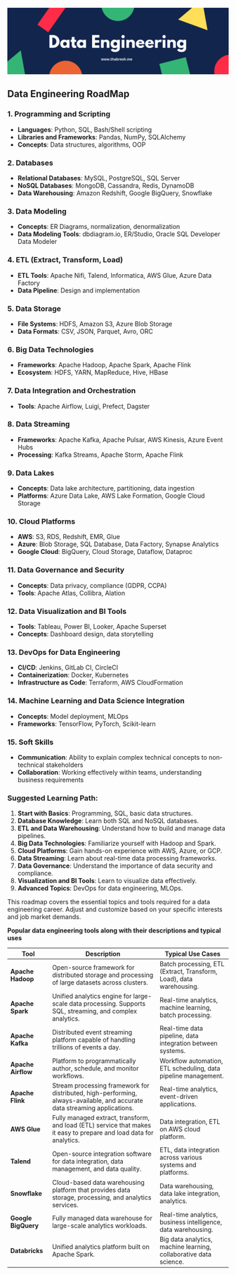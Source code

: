 <p align="center">
    <img src="Assets\Data Engineering.png">
</p>

## Data Engineering RoadMap

### 1. **Programming and Scripting**
   - **Languages**: Python, SQL, Bash/Shell scripting
   - **Libraries and Frameworks**: Pandas, NumPy, SQLAlchemy
   - **Concepts**: Data structures, algorithms, OOP

### 2. **Databases**
   - **Relational Databases**: MySQL, PostgreSQL, SQL Server
   - **NoSQL Databases**: MongoDB, Cassandra, Redis, DynamoDB
   - **Data Warehousing**: Amazon Redshift, Google BigQuery, Snowflake

### 3. **Data Modeling**
   - **Concepts**: ER Diagrams, normalization, denormalization
   - **Data Modeling Tools**: dbdiagram.io, ER/Studio, Oracle SQL Developer Data Modeler

### 4. **ETL (Extract, Transform, Load)**
   - **ETL Tools**: Apache Nifi, Talend, Informatica, AWS Glue, Azure Data Factory
   - **Data Pipeline**: Design and implementation

### 5. **Data Storage**
   - **File Systems**: HDFS, Amazon S3, Azure Blob Storage
   - **Data Formats**: CSV, JSON, Parquet, Avro, ORC

### 6. **Big Data Technologies**
   - **Frameworks**: Apache Hadoop, Apache Spark, Apache Flink
   - **Ecosystem**: HDFS, YARN, MapReduce, Hive, HBase

### 7. **Data Integration and Orchestration**
   - **Tools**: Apache Airflow, Luigi, Prefect, Dagster

### 8. **Data Streaming**
   - **Frameworks**: Apache Kafka, Apache Pulsar, AWS Kinesis, Azure Event Hubs
   - **Processing**: Kafka Streams, Apache Storm, Apache Flink

### 9. **Data Lakes**
   - **Concepts**: Data lake architecture, partitioning, data ingestion
   - **Platforms**: Azure Data Lake, AWS Lake Formation, Google Cloud Storage

### 10. **Cloud Platforms**
   - **AWS**: S3, RDS, Redshift, EMR, Glue
   - **Azure**: Blob Storage, SQL Database, Data Factory, Synapse Analytics
   - **Google Cloud**: BigQuery, Cloud Storage, Dataflow, Dataproc

### 11. **Data Governance and Security**
   - **Concepts**: Data privacy, compliance (GDPR, CCPA)
   - **Tools**: Apache Atlas, Collibra, Alation

### 12. **Data Visualization and BI Tools**
   - **Tools**: Tableau, Power BI, Looker, Apache Superset
   - **Concepts**: Dashboard design, data storytelling

### 13. **DevOps for Data Engineering**
   - **CI/CD**: Jenkins, GitLab CI, CircleCI
   - **Containerization**: Docker, Kubernetes
   - **Infrastructure as Code**: Terraform, AWS CloudFormation

### 14. **Machine Learning and Data Science Integration**
   - **Concepts**: Model deployment, MLOps
   - **Frameworks**: TensorFlow, PyTorch, Scikit-learn

### 15. **Soft Skills**
   - **Communication**: Ability to explain complex technical concepts to non-technical stakeholders
   - **Collaboration**: Working effectively within teams, understanding business requirements

### Suggested Learning Path:

1. **Start with Basics**: Programming, SQL, basic data structures.
2. **Database Knowledge**: Learn both SQL and NoSQL databases.
3. **ETL and Data Warehousing**: Understand how to build and manage data pipelines.
4. **Big Data Technologies**: Familiarize yourself with Hadoop and Spark.
5. **Cloud Platforms**: Gain hands-on experience with AWS, Azure, or GCP.
6. **Data Streaming**: Learn about real-time data processing frameworks.
7. **Data Governance**: Understand the importance of data security and compliance.
8. **Visualization and BI Tools**: Learn to visualize data effectively.
9. **Advanced Topics**: DevOps for data engineering, MLOps.

This roadmap covers the essential topics and tools required for a data engineering career. Adjust and customize based on your specific interests and job market demands.


**Popular data engineering tools along with their descriptions and typical uses**

| Tool              | Description                                                                                       | Typical Use Cases                                              |
|-------------------|---------------------------------------------------------------------------------------------------|---------------------------------------------------------------|
| **Apache Hadoop** | Open-source framework for distributed storage and processing of large datasets across clusters.    | Batch processing, ETL (Extract, Transform, Load), data warehousing. |
| **Apache Spark**  | Unified analytics engine for large-scale data processing. Supports SQL, streaming, and complex analytics. | Real-time analytics, machine learning, batch processing.      |
| **Apache Kafka**  | Distributed event streaming platform capable of handling trillions of events a day.               | Real-time data pipeline, data integration between systems.    |
| **Apache Airflow**| Platform to programmatically author, schedule, and monitor workflows.                             | Workflow automation, ETL scheduling, data pipeline management.|
| **Apache Flink**  | Stream processing framework for distributed, high-performing, always-available, and accurate data streaming applications. | Real-time analytics, event-driven applications.              |
| **AWS Glue**      | Fully managed extract, transform, and load (ETL) service that makes it easy to prepare and load data for analytics. | Data integration, ETL on AWS cloud platform.                 |
| **Talend**        | Open-source integration software for data integration, data management, and data quality.         | ETL, data integration across various systems and platforms.   |
| **Snowflake**     | Cloud-based data warehousing platform that provides data storage, processing, and analytics services. | Data warehousing, data lake integration, analytics.          |
| **Google BigQuery** | Fully managed data warehouse for large-scale analytics workloads.                                | Real-time analytics, business intelligence, data warehousing. |
| **Databricks**    | Unified analytics platform built on Apache Spark.                                                | Big data analytics, machine learning, collaborative data science. |

